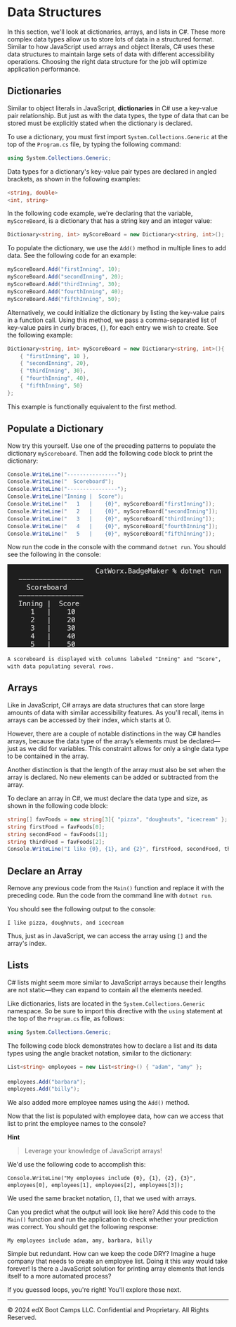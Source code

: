 # Data Structures

In this section, we'll look at dictionaries, arrays, and lists in C#. These more complex data types allow us to store lots of data in a structured format. Similar to how JavaScript used arrays and object literals, C# uses these data structures to maintain large sets of data with different accessibility operations. Choosing the right data structure for the job will optimize application performance.

## Dictionaries

Similar to object literals in JavaScript, **dictionaries** in C# use a key-value pair relationship. But just as with the data types, the type of data that can be stored must be explicitly stated when the dictionary is declared.

To use a dictionary, you must first import `System.Collections.Generic` at the top of the `Program.cs` file, by typing the following command:

```cs
using System.Collections.Generic;
```

Data types for a dictionary's key-value pair types are declared in angled brackets, as shown in the following examples:

```cs
<string, double>
<int, string>
```

In the following code example, we're declaring that the variable, `myScoreBoard`, is a dictionary that has a string key and an integer value:

```cs
Dictionary<string, int> myScoreBoard = new Dictionary<string, int>();
```

To populate the dictionary, we use the `Add()` method in multiple lines to add data. See the following code for an example:

```cs
myScoreBoard.Add("firstInning", 10);
myScoreBoard.Add("secondInning", 20);
myScoreBoard.Add("thirdInning", 30);
myScoreBoard.Add("fourthInning", 40);
myScoreBoard.Add("fifthInning", 50);
```

Alternatively, we could initialize the dictionary by listing the key-value pairs in a function call. Using this method, we pass a comma-separated list of key-value pairs in curly braces, `{}`, for each entry we wish to create. See the following example:

```cs
Dictionary<string, int> myScoreBoard = new Dictionary<string, int>(){
    { "firstInning", 10 },
    { "secondInning", 20},
    { "thirdInning", 30},
    { "fourthInning", 40},
    { "fifthInning", 50}
};
```

This example is functionally equivalent to the first method.

## Populate a Dictionary

Now try this yourself. Use one of the preceding patterns to populate the dictionary `myScoreboard`. Then add the following code block to print the dictionary:

```cs
Console.WriteLine("----------------");
Console.WriteLine("  Scoreboard");
Console.WriteLine("----------------");
Console.WriteLine("Inning |  Score");
Console.WriteLine("   1   |    {0}", myScoreBoard["firstInning"]);
Console.WriteLine("   2   |    {0}", myScoreBoard["secondInning"]);
Console.WriteLine("   3   |    {0}", myScoreBoard["thirdInning"]);
Console.WriteLine("   4   |    {0}", myScoreBoard["fourthInning"]);
Console.WriteLine("   5   |    {0}", myScoreBoard["fifthInning"]);
```

Now run the code in the console with the command `dotnet run`. You should see the following in the console:

![](../Images/image_23.png)

`A scoreboard is displayed with columns labeled "Inning" and "Score", with data populating several rows.`

## Arrays

Like in JavaScript, C# arrays are data structures that can store large amounts of data with similar accessibility features. As you'll recall, items in arrays can be accessed by their index, which starts at 0.

However, there are a couple of notable distinctions in the way C# handles arrays, because the data type of the array’s elements must be declared—just as we did for variables. This constraint allows for only a single data type to be contained in the array.

Another distinction is that the length of the array must also be set when the array is declared. No new elements can be added or subtracted from the array.

To declare an array in C#, we must declare the data type and size, as shown in the following code block:

```cs
string[] favFoods = new string[3]{ "pizza", "doughnuts", "icecream" };
string firstFood = favFoods[0];
string secondFood = favFoods[1];
string thirdFood = favFoods[2];
Console.WriteLine("I like {0}, {1}, and {2}", firstFood, secondFood, thirdFood);
```

## Declare an Array

Remove any previous code from the `Main()` function and replace it with the preceding code. Run the code from the command line with `dotnet run`.

You should see the following output to the console:

```console
I like pizza, doughnuts, and icecream
```

Thus, just as in JavaScript, we can access the array using `[]` and the array's index.

## Lists

C# lists might seem more similar to JavaScript arrays because their lengths are not static—they can expand to contain all the elements needed.

Like dictionaries, lists are located in the `System.Collections.Generic` namespace. So be sure to import this directive with the `using` statement at the top of the `Program.cs` file, as follows:

```cs
using System.Collections.Generic;
```

The following code block demonstrates how to declare a list and its data types using the angle bracket notation, similar to the dictionary:

```cs
List<string> employees = new List<string>() { "adam", "amy" };

employees.Add("barbara");
employees.Add("billy");
```

We also added more employee names using the `Add()` method.

Now that the list is populated with employee data, how can we access that list to print the employee names to the console?

**Hint**

> Leverage your knowledge of JavaScript arrays!
  
We'd use the following code to accomplish this:

```
Console.WriteLine("My employees include {0}, {1}, {2}, {3}", employees[0], employees[1], employees[2], employees[3]);
```

We used the same bracket notation, `[]`, that we used with arrays.

Can you predict what the output will look like here? Add this code to the `Main()` function and run the application to check whether your prediction was correct. You should get the following response:

```
My employees include adam, amy, barbara, billy
```

Simple but redundant. How can we keep the code DRY? Imagine a huge company that needs to create an employee list. Doing it this way would take forever! Is there a JavaScript solution for printing array elements that lends itself to a more automated process?

If you guessed loops, you're right! You'll explore those next.

---
© 2024 edX Boot Camps LLC. Confidential and Proprietary. All Rights Reserved.